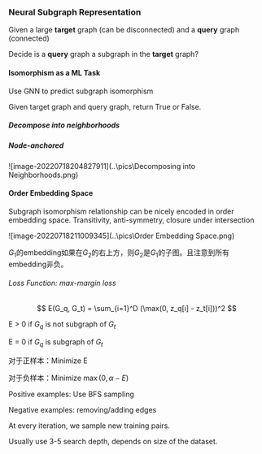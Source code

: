 ### Neural Subgraph Representation

Given a large **target** graph (can be disconnected) and a **query** graph (connected)

Decide is a **query** graph a subgraph in the **target** graph?

#### Isomorphism as a ML Task

Use GNN to predict subgraph isomorphism

Given target graph and query graph, return True or False.

##### Decompose into neighborhoods

##### Node-anchored

![image-20220718204827911](..\pics\Decomposing into Neighborhoods.png)

#### Order Embedding Space

Subgraph isomorphism relationship can be nicely encoded in order embedding space. Transitivity, anti-symmetry, closure under intersection

![image-20220718211009345](..\pics\Order Embedding Space.png)

$G_1$的embedding如果在$G_2$的右上方，则$G_2$是$G_1$的子图。且注意到所有embedding非负。

###### Loss Function: max-margin loss

$$
E(G_q, G_t) = \sum_{i=1}^D (\max(0, z_q[i] - z_t[i]))^2
$$

E > 0 if $G_q$ is not subgraph of $G_t$

E = 0 if $G_q$ is subgraph of $G_t$

对于正样本：Minimize E

对于负样本：Minimize $\max(0, \alpha - E)$

Positive examples: Use BFS sampling

Negative examples: removing/adding edges

At every iteration, we sample new training pairs.

Usually use 3-5 search depth, depends on size of the dataset.

